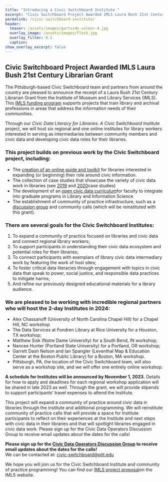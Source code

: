 ```yaml
---
title: "Introducing a Civic Switchboard Institute "
excerpt: "Civic Switchboard Project Awarded IMLS Laura Bush 21st Century Librarian Grant"
permalink: /civic-switchboard-institute/
header:
  teaser: /assets/images/gartside-colour-4.jpg
  overlay_image: /assets/images/flock.jpg
  overlay_filter: 0.5
  caption: 
show_overlay_excerpt: false
---
```


## Civic Switchboard Project Awarded IMLS Laura Bush 21st Century Librarian Grant

The Pittsburgh-based Civic Switchboard team and partners from around the country are pleased to announce the receipt of a Laura Bush 21st Century Librarian Grant from the Institute of Museum and Library Services (IMLS). This [IMLS funding program](https://www.imls.gov/grants/available/laura-bush-21st-century-librarian-program) supports projects that train library and archival professions in areas that address the information needs of their communities.  

Through our *Civic Data Literacy for Libraries: A Civic Switchboard Institute* project, we will host six regional and one online institutes for library workers interested in serving as intermediaries between community members and civic data and developing civic data roles for their libraries.  

### This project builds on previous work by the Civic Switchboard project, including:

* The [creation of an online guide and toolkit](https://civic-switchboard.github.io/assets/guide/Civic_Switchboard_Guide.pdf) for libraries interested in expanding (or beginning) their role around civic information.  
* The collection of case studies that showcase the variety of civic data work in libraries (see [2019](https://civic-switchboard.gitbook.io/guide/case-studies) and [2020](https://civic-switchboard.gitbook.io/guide/case-studies-2020)case studies) 
* The development of an [open civic data curriculum](https://civic-switchboard.gitbook.io/education-series/)for faculty to integrate into graduate programs in Library and Information Science  
* The establishment of community of practice infrastructure, such as a [discussion group](https://civic-switchboard.github.io/group/) and community calls (which will be reinstituted with this grant). 

### There are several goals for the Civic Switchboard Institutes:  
1. To expand a community of practice focused on libraries and civic data and connect regional library workers; 
2. To support participants in understanding their civic data ecosystem and potential roles for their libraries; 
3. To connect participants with exemplars of library civic data intermediary work by featuring the work of host sites;
4. To foster critical data literacies through engagement with topics in civic data that speak to power, social justice, and responsible data practices to mitigate harms; 
5. And refine our previously designed educational materials for a library audience.

### We are pleased to be working with incredible regional partners who will host the 2-day Institutes in 2024:
* Alex Chassanoff (University of North Carolina Chapel Hill) for a Chapel Hill, NC workshop
* The Data Services at Fondren Library at Rice University for a Houston, TX workshop;
* Matthew Sisk (Notre Dame University) for a South Bend, IN workshop;
* Nancee Hunter (Portland State University) for a Portland, OR workshop;
* Garrett Dash Nelson and Ian Spangler (Leventhal Map & Education Center at the Boston Public Library) for a Boston, MA workshop.
* Pittsburgh, PA, the location of the Civic Switchboard team, will also serve as a workshop site, and we will offer one entirely online workshop.


**A schedule for Institutes will be announced by November 1, 2023.** Details for how to apply and deadlines for each regional workshop application will be shared in late 2023 as well. Through the grant, we will provide stipends to support participants’ travel expenses to attend the Institute.

This project will expand a community of practice around civic data in libraries through the institute and additional programming. We will reinstitute community of practice calls that will provide a space for Institute participants to reflect on their experiences at the Institute and next steps with civic data in their libraries and that will spotlight libraries engaged in civic data work. Please sign up for the Civic Data Operators Discussion Group to receive email updates about the dates for the calls! 

**Please sign up for the [Civic Data Operators Discussion Group](https://civic-switchboard.github.io/group/) to receive email updates about the dates for the calls!**  
We can be contacted at: civic-switchboard@pitt.edu

We hope you will join us for the Civic Switchboard Institute and community of practice programming! You can find our [IMLS project proposal](https://www.imls.gov/grants/awarded/re-254899-ols-23)on the IMLS website.
